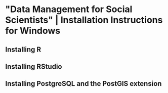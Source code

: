 # "Data Management for Social Scientists" | Installation Instructions for Windows

## Installing R

## Installing RStudio

## Installing PostgreSQL and the PostGIS extension



